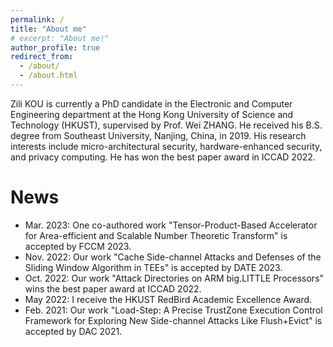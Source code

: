 ```yaml
---
permalink: /
title: "About me"
# excerpt: "About me!"
author_profile: true
redirect_from: 
  - /about/
  - /about.html
---
```


Zili KOU is currently a PhD candidate in the Electronic and Computer Engineering department at the Hong Kong University of Science and Technology (HKUST), supervised by Prof. Wei ZHANG. He received his B.S. degree from Southeast University, Nanjing, China, in 2019. His research interests include micro-architectural security, hardware-enhanced security, and privacy computing. He has won the best paper award in ICCAD 2022.

News
======
* Mar. 2023: One co-authored work "Tensor-Product-Based Accelerator for Area-efficient and Scalable Number Theoretic Transform" is accepted by FCCM 2023.
* Nov. 2022: Our work "Cache Side-channel Attacks and Defenses of the Sliding Window Algorithm in TEEs" is accepted by DATE 2023.
* Oct. 2022: Our work "Attack Directories on ARM big.LITTLE Processors" wins the best paper award at ICCAD 2022.
* May 2022: I receive the HKUST RedBird Academic Excellence Award.
* Feb. 2021: Our work "Load-Step: A Precise TrustZone Execution Control Framework for Exploring New Side-channel Attacks Like Flush+Evict" is accepted by DAC 2021.